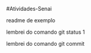 #Atividades-Senai

readme de exemplo

lembrei do comando git status 1


lembrei do comando git commit
